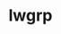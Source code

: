 ---
title: "lwgrp"
layout: cache
categories: [package, develop-2024-05-19]
meta: {"versions": ["1.0.5"], "compilers": ["cce@=15.0.1", "gcc@=10.3.0", "gcc@=11.4.0", "gcc@=7.5.0", "gcc@=9.4.0", "oneapi@=2024.0.0"], "oss": ["rhel8", "sle_hpc15", "ubuntu18.04", "ubuntu20.04", "ubuntu22.04"], "platforms": ["linux"], "targets": ["neoverse_v1", "neoverse_v2", "ppc64le", "x86_64_v3", "x86_64_v4", "zen4"], "stacks": ["e4s", "e4s-cray-rhel", "e4s-cray-sles", "e4s-neoverse-v2", "e4s-neoverse_v1", "e4s-oneapi", "e4s-power", "radiuss", "root", "tutorial"], "num_specs": 9, "num_specs_by_stack": {"e4s-cray-rhel": 1, "root": 9, "e4s-cray-sles": 1, "radiuss": 1, "e4s-power": 1, "e4s-neoverse_v1": 1, "e4s-neoverse-v2": 1, "e4s": 1, "tutorial": 1, "e4s-oneapi": 1}}
spec_details: [{"hash": "ek6tcqri7lgyf3wtfrgtesnhknh4siwp", "compiler": "cce@=15.0.1", "versions": ["1.0.5"], "os": "rhel8", "platform": "linux", "target": "zen4", "variants": ["build_system=autotools", "+shared"], "stacks": ["e4s-cray-rhel", "root"], "size": "-", "tarball": "https://binaries.spack.io/develop-2024-05-19/build_cache/linux-rhel8-zen4/cce-15.0.1/lwgrp-1.0.5/linux-rhel8-zen4-cce-15.0.1-lwgrp-1.0.5-ek6tcqri7lgyf3wtfrgtesnhknh4siwp.spack"}, {"hash": "osl77flynep7wts6k3qpvdbeur3zfuz3", "compiler": "gcc@=10.3.0", "versions": ["1.0.5"], "os": "sle_hpc15", "platform": "linux", "target": "x86_64_v4", "variants": ["build_system=autotools", "+shared"], "stacks": ["root", "e4s-cray-sles"], "size": "-", "tarball": "https://binaries.spack.io/develop-2024-05-19/build_cache/linux-sle_hpc15-x86_64_v4/gcc-10.3.0/lwgrp-1.0.5/linux-sle_hpc15-x86_64_v4-gcc-10.3.0-lwgrp-1.0.5-osl77flynep7wts6k3qpvdbeur3zfuz3.spack"}, {"hash": "lovu6j6wynubdaswlrbkvaykysfiqfyk", "compiler": "gcc@=7.5.0", "versions": ["1.0.5"], "os": "ubuntu18.04", "platform": "linux", "target": "x86_64_v3", "variants": ["build_system=autotools", "+shared"], "stacks": ["root", "radiuss"], "size": "-", "tarball": "https://binaries.spack.io/develop-2024-05-19/build_cache/linux-ubuntu18.04-x86_64_v3/gcc-7.5.0/lwgrp-1.0.5/linux-ubuntu18.04-x86_64_v3-gcc-7.5.0-lwgrp-1.0.5-lovu6j6wynubdaswlrbkvaykysfiqfyk.spack"}, {"hash": "3w23pyb4lz7gnnngj7ubdwwa4rrym2a2", "compiler": "gcc@=9.4.0", "versions": ["1.0.5"], "os": "ubuntu20.04", "platform": "linux", "target": "ppc64le", "variants": ["build_system=autotools", "+shared"], "stacks": ["root", "e4s-power"], "size": "-", "tarball": "https://binaries.spack.io/develop-2024-05-19/build_cache/linux-ubuntu20.04-ppc64le/gcc-9.4.0/lwgrp-1.0.5/linux-ubuntu20.04-ppc64le-gcc-9.4.0-lwgrp-1.0.5-3w23pyb4lz7gnnngj7ubdwwa4rrym2a2.spack"}, {"hash": "gxt3gl46me4lt75qv5h6hv2fd7adur3z", "compiler": "gcc@=11.4.0", "versions": ["1.0.5"], "os": "ubuntu22.04", "platform": "linux", "target": "neoverse_v1", "variants": ["build_system=autotools", "+shared"], "stacks": ["root", "e4s-neoverse_v1"], "size": "-", "tarball": "https://binaries.spack.io/develop-2024-05-19/build_cache/linux-ubuntu22.04-neoverse_v1/gcc-11.4.0/lwgrp-1.0.5/linux-ubuntu22.04-neoverse_v1-gcc-11.4.0-lwgrp-1.0.5-gxt3gl46me4lt75qv5h6hv2fd7adur3z.spack"}, {"hash": "4e74pwqliniehuwejhmqiucuswfhafde", "compiler": "gcc@=11.4.0", "versions": ["1.0.5"], "os": "ubuntu22.04", "platform": "linux", "target": "neoverse_v2", "variants": ["build_system=autotools", "+shared"], "stacks": ["e4s-neoverse-v2", "root"], "size": "-", "tarball": "https://binaries.spack.io/develop-2024-05-19/build_cache/linux-ubuntu22.04-neoverse_v2/gcc-11.4.0/lwgrp-1.0.5/linux-ubuntu22.04-neoverse_v2-gcc-11.4.0-lwgrp-1.0.5-4e74pwqliniehuwejhmqiucuswfhafde.spack"}, {"hash": "7veybusfwktocehqwaeubeilt6usge3z", "compiler": "gcc@=11.4.0", "versions": ["1.0.5"], "os": "ubuntu22.04", "platform": "linux", "target": "x86_64_v3", "variants": ["build_system=autotools", "+shared"], "stacks": ["e4s", "root"], "size": "-", "tarball": "https://binaries.spack.io/develop-2024-05-19/build_cache/linux-ubuntu22.04-x86_64_v3/gcc-11.4.0/lwgrp-1.0.5/linux-ubuntu22.04-x86_64_v3-gcc-11.4.0-lwgrp-1.0.5-7veybusfwktocehqwaeubeilt6usge3z.spack"}, {"hash": "lw2r4ew72kk75hglpnoac4lpg65q6iwq", "compiler": "gcc@=11.4.0", "versions": ["1.0.5"], "os": "ubuntu22.04", "platform": "linux", "target": "x86_64_v3", "variants": ["build_system=autotools", "+shared"], "stacks": ["root", "tutorial"], "size": "-", "tarball": "https://binaries.spack.io/develop-2024-05-19/build_cache/linux-ubuntu22.04-x86_64_v3/gcc-11.4.0/lwgrp-1.0.5/linux-ubuntu22.04-x86_64_v3-gcc-11.4.0-lwgrp-1.0.5-lw2r4ew72kk75hglpnoac4lpg65q6iwq.spack"}, {"hash": "tstljfyc56p7sofpmv3b4ptuuvskejlg", "compiler": "oneapi@=2024.0.0", "versions": ["1.0.5"], "os": "ubuntu22.04", "platform": "linux", "target": "x86_64_v3", "variants": ["build_system=autotools", "+shared"], "stacks": ["e4s-oneapi", "root"], "size": "-", "tarball": "https://binaries.spack.io/develop-2024-05-19/build_cache/linux-ubuntu22.04-x86_64_v3/oneapi-2024.0.0/lwgrp-1.0.5/linux-ubuntu22.04-x86_64_v3-oneapi-2024.0.0-lwgrp-1.0.5-tstljfyc56p7sofpmv3b4ptuuvskejlg.spack"}]
---